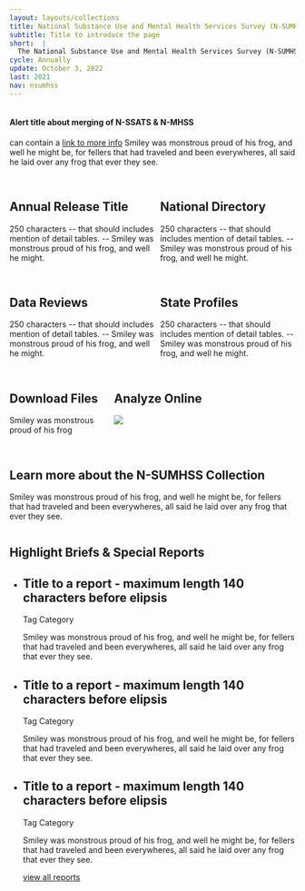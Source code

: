 ```yaml
---
layout: layouts/collections
title: National Substance Use and Mental Health Services Survey (N-SUMHSS)
subtitle: Title to introduce the page
short:  |
  The National Substance Use and Mental Health Services Survey (N-SUMHSS) is a survey of all substance use and mental health treatment facilities in the United States, its territories, and the District of Columbia, sponsored by the Substance Abuse and Mental Health Services Administration (SAMHSA).
cycle: Annually
update: October 3, 2022
last: 2021
nav: nsumhss
---
```

<style>
a.hide-link {
  text-decoration: none;
  color: #1b1b1b;
}
img {
    max-width: 100%;
    max-height: 100%;
}
.button-list{
  display: flex;
  margin: 15px;
}

.box1 { grid-area: box1; }
.box2 { grid-area: box2; }
.box3 { grid-area: box3; }
.box4 { grid-area: box4; }
.box5 { grid-area: box5; }
.box6 { grid-area: box6; }
.box7 { grid-area: box7; }
.box8 { grid-area: box8; }

@media screen and (max-width: 799px){
  .bento > div {
    margin-bottom: 15px;
  }
}
@media screen and (min-width: 800px){
  .bento1 {
    display: grid;
    grid-template-columns: auto;
    grid-template-rows: auto;
    column-gap: 10px;
    row-gap: 15px;
    grid-template-areas:
      "box8 box8 box8 box8"
      "box1 box1 box2 box2"
      "box3 box3 box4 box4"
      "box6 box5 box5 box5"
      "box7 box7 box7 box7"
  }
}
@media screen and (min-width: 1200px){
  .bento1 {
    display: grid;
    grid-template-columns: auto;
    grid-template-rows: auto;
    column-gap: 10px;
    row-gap: 15px;
    grid-template-areas:
      "box8 box8 box8"
      "box1 box6 box2"
      "box1 box5 box2"
      "box3 box5 box4"
      "box3 box5 box4"
      "box7 box7 box7"
  }
}

.bento2 > .box3 {
  padding: 30px;
}
.bento2 > .box4 {
  padding: 30px;
}
.bento2 > .box7 {
  padding: 30px;
}
.sm {
  font-weight: 700;
}
.md {
  font-weight: 700;
  font-size: 24px;
}
.lg {
  font-weight: 700;
  font-size: 36px;
}
</style>

<div class="bento bento1">
  <div class="box1 usa-card__container">
    <a class="hide-link" href="/data-we-collect/nsumhss/release/">
    <div class="usa-card__header"><h2 class="usa-card__heading">Annual Release Title</h2></div>
    <div class="usa-card__body">
      <p>
        250 characters -- that should includes mention of detail tables. -- Smiley was monstrous proud of his frog, and well he might.
      </p>
    </div>
    </a>
  </div>
  <div class="box2 usa-card__container">
    <a class="hide-link" href="#">
    <div class="usa-card__header"><h2 class="usa-card__heading">National Directory</h2></div>
    <div class="usa-card__body">
      <p>
        250 characters -- that should includes mention of detail tables. -- Smiley was monstrous proud of his frog, and well he might.
      </p>
    </div>
    </a>
  </div>
  <div class="box3 usa-card__container">
    <a class="hide-link" href="#">
    <div class="usa-card__header"><h2 class="usa-card__heading">Data Reviews</h2></div>
    <div class="usa-card__body">
      <p>
        250 characters -- that should includes mention of detail tables. -- Smiley was monstrous proud of his frog, and well he might.
      </p>
    </div>
    </a>
  </div>
  <div class="box4 usa-card__container">
    <a class="hide-link" href="#">
    <div class="usa-card__header"><h2 class="usa-card__heading">State Profiles</h2></div>
    <div class="usa-card__body">
      <p>
        250 characters -- that should includes mention of detail tables. -- Smiley was monstrous proud of his frog, and well he might.
      </p>
    </div>
    </a>
  </div>
  <div class="box5 usa-card__container">
    <a class="hide-link" href="/data-we-collect/nsumhss/analyze/">
    <div class="usa-card__header"><h2 class="usa-card__heading">Analyze Online</h2></div>
    <img
            src="/assets/siteimg/bar-chart.png"
          />
    </a>
  </div>
  <div class="box6 usa-card__container">
    <a class="hide-link" href="/data-we-collect/nsumhss/datafiles/">
    <div class="usa-card__header"><h2 class="usa-card__heading">Download Files</h2></div>
    <div class="usa-card__body">
      <p>
        Smiley was monstrous proud of his frog
      </p>
    </div>
    </a>
  </div>
  <div class="box7 usa-card__container">
    <a class="hide-link" href="/data-we-collect/nsumhss/about/">
    <div class="usa-card__header"><h2 class="usa-card__heading">Learn more about the N-SUMHSS Collection</h2></div>
    <div class="usa-card__body">
      <p>
        Smiley was monstrous proud of his frog, and well he might be, for fellers that had traveled and been everywheres, all said he laid over any frog that ever they see.
      </p>
    </div>
    </a>
  </div>
  <div class="box8 usa-alert usa-alert--info">
    <div class="usa-alert__body"><h4 class="usa-alert__heading">Alert title about merging of N-SSATS & N-MHSS</h4></div>
    <div class="usa-alert__text">
      <p>
        can contain a <a href="#">link to more info</a> Smiley was monstrous proud of his frog, and well he might be, for fellers that had traveled and been everywheres, all said he laid over any frog that ever they see.
      </p>
    </div>
    </a>
  </div>
</div><!-- close bento 2 -->

## Highlight Briefs & Special Reports
<div>
<ul class="usa-card-group">
  <li class="usa-card tablet-lg:grid-col-6 widescreen:grid-col-4">
    <div class="usa-card__container">
      <a class="hide-link" href="#">
      <div class="usa-card__header"><h2 class="usa-card__heading">Title to a report - maximum length 140 characters before elipsis</h2></div>
      <div class="usa-card__body">
      <span class="usa-tag">Tag Category</span>
        <p>
          Smiley was monstrous proud of his frog, and well he might be, for fellers that had traveled and been everywheres, all said he laid over any frog that ever they see.
        </p>
      </div>
      </a>
    </div>
  </li>
  <li class="usa-card tablet-lg:grid-col-6 widescreen:grid-col-4">
    <div class="usa-card__container">
      <a class="hide-link" href="#">
      <div class="usa-card__header"><h2 class="usa-card__heading">Title to a report - maximum length 140 characters before elipsis</h2></div>
      <div class="usa-card__body">
      <span class="usa-tag">Tag Category</span>
        <p>
          Smiley was monstrous proud of his frog, and well he might be, for fellers that had traveled and been everywheres, all said he laid over any frog that ever they see.
        </p>
      </div>
      </a>
    </div>
  </li>
  <li class="usa-card tablet-lg:grid-col-6 widescreen:grid-col-4">
    <div class="box3 usa-card__container">
      <a class="hide-link" href="#">
      <div class="usa-card__header"><h2 class="usa-card__heading">Title to a report - maximum length 140 characters before elipsis</h2></div>
      <div class="usa-card__body">
      <span class="usa-tag">Tag Category</span>
        <p>
          Smiley was monstrous proud of his frog, and well he might be, for fellers that had traveled and been everywheres, all said he laid over any frog that ever they see.
        </p>
      </div>
      </a>
    </div>
  </li>
  <div class="box7"><a href="#">view all reports <i class="fa-solid fa-arrow-right"></i></a></div>

</div><!-- close bento 2 -->